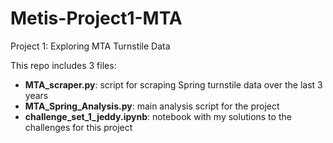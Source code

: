 # Metis-Project1-MTA
Project 1: Exploring MTA Turnstile Data

This repo includes 3 files: 
* **MTA_scraper.py**: script for scraping Spring turnstile data over the last 3 years
* **MTA_Spring_Analysis.py**: main analysis script for the project
* **challenge_set_1_jeddy.ipynb**: notebook with my solutions to the challenges for this project
